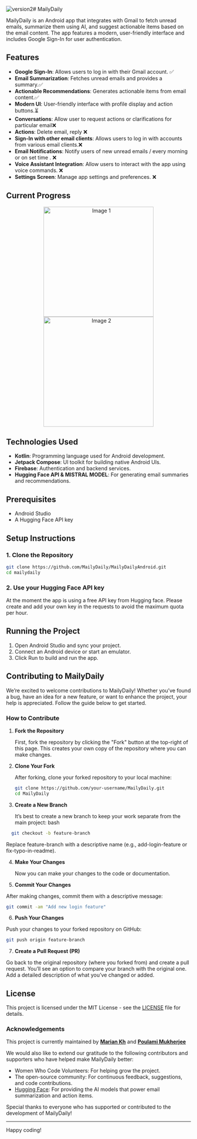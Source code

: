 ![version2](https://github.com/user-attachments/assets/a56f810a-a8d6-4c88-91b4-b7373c93268a)# MailyDaily

MailyDaily is an Android app that integrates with Gmail to fetch unread emails, summarize them using AI, and suggest actionable items based on the email content. The app features a modern, user-friendly interface and includes Google Sign-In for user authentication.

## Features

- **Google Sign-In**: Allows users to log in with their Gmail account. ✅ 
- **Email Summarization**: Fetches unread emails and provides a summary.✅
- **Actionable Recommendations**: Generates actionable items from email content.✅
- **Modern UI**: User-friendly interface with profile display and action buttons.⏳
- **Conversations**: Allow user to request actions or clarifications for particular email❌
- **Actions**: Delete email, reply  ❌
- **Sign-In with other email clients**: Allows users to log in with accounts from various email clients.❌
- **Email Notifications**: Notify users of new unread emails / every morning or on set time . ❌
- **Voice Assistant Integration**: Allow users to interact with the app using voice commands. ❌
- **Settings Screen**: Manage app settings and preferences. ❌

## Current Progress 
<p align="center">
  <img src="https://github.com/mariankh1/MailyDailyAndroid/blob/version1/docs/assets/screenshots/1.png" alt="Image 1" width="300"/>
  <img src="https://github.com/mariankh1/MailyDailyAndroid/blob/version1/docs/assets/screenshots/2.png" alt="Image 2" width="300"/>

</p>

## Technologies Used

- **Kotlin**: Programming language used for Android development.
- **Jetpack Compose**: UI toolkit for building native Android UIs.
- **Firebase**: Authentication and backend services.
- **Hugging Face API & MISTRAL MODEL**: For generating email summaries and recommendations.

## Prerequisites

- Android Studio
- A Hugging Face API key

## Setup Instructions

### 1. Clone the Repository

```bash
git clone https://github.com/MailyDaily/MailyDailyAndroid.git
cd mailydaily
```

### 2. Use your Hugging Face API key
At the moment the app is using a free API key from Hugging face. Please create and add your own key in the requests to avoid the maximum quota per hour.

## Running the Project

1. Open Android Studio and sync your project.
2. Connect an Android device or start an emulator.
3. Click Run to build and run the app.


## Contributing to MailyDaily

We’re excited to welcome contributions to MailyDaily! Whether you’ve found a bug, have an idea for a new feature, or want to enhance the project, your help is appreciated. Follow the guide below to get started.

### How to Contribute

1. **Fork the Repository**  

    First, fork the repository by clicking the "Fork" button at the top-right of this page. This creates your own copy of the repository where you can make changes.

3. **Clone Your Fork**  

    After forking, clone your forked repository to your local machine:
   ```bash
   git clone https://github.com/your-username/MailyDaily.git
   cd MailyDaily
   ```
4. **Create a New Branch**

    It’s best to create a new branch to keep your work separate from the main project:
bash
```bash
  git checkout -b feature-branch
```
 Replace feature-branch with a descriptive name (e.g., add-login-feature or fix-typo-in-readme).
 
4. **Make Your Changes**

    Now you can make your changes to the code or documentation.
   
6.  **Commit Your Changes**

 After making changes, commit them with a descriptive message:
```bash
git commit -am "Add new login feature"
```

6.  **Push Your Changes**

Push your changes to your forked repository on GitHub:
```bash
git push origin feature-branch
```
7.  **Create a Pull Request (PR)**
   
   Go back to the original repository (where you forked from) and create a pull request. You’ll see an option to compare your branch with the original one. Add a detailed description of what you’ve changed or added.

## License

This project is licensed under the MIT License - see the [LICENSE](LICENSE) file for details.


### Acknowledgements

This project is currently maintained by **[Marian Kh](https://github.com/mariankh1)** and **[Poulami Mukherjee](https://github.com/poulami-mukherjee)**

We would also like to extend our gratitude to the following contributors and supporters who have helped make MailyDaily better:

- Women Who Code Volunteers: For helping grow the project.
- The open-source community: For continuous feedback, suggestions, and code contributions.
- [Hugging Face](https://huggingface.co/): For providing the AI models that power email summarization and action items.

Special thanks to everyone who has supported or contributed to the development of MailyDaily!

---

Happy coding!
